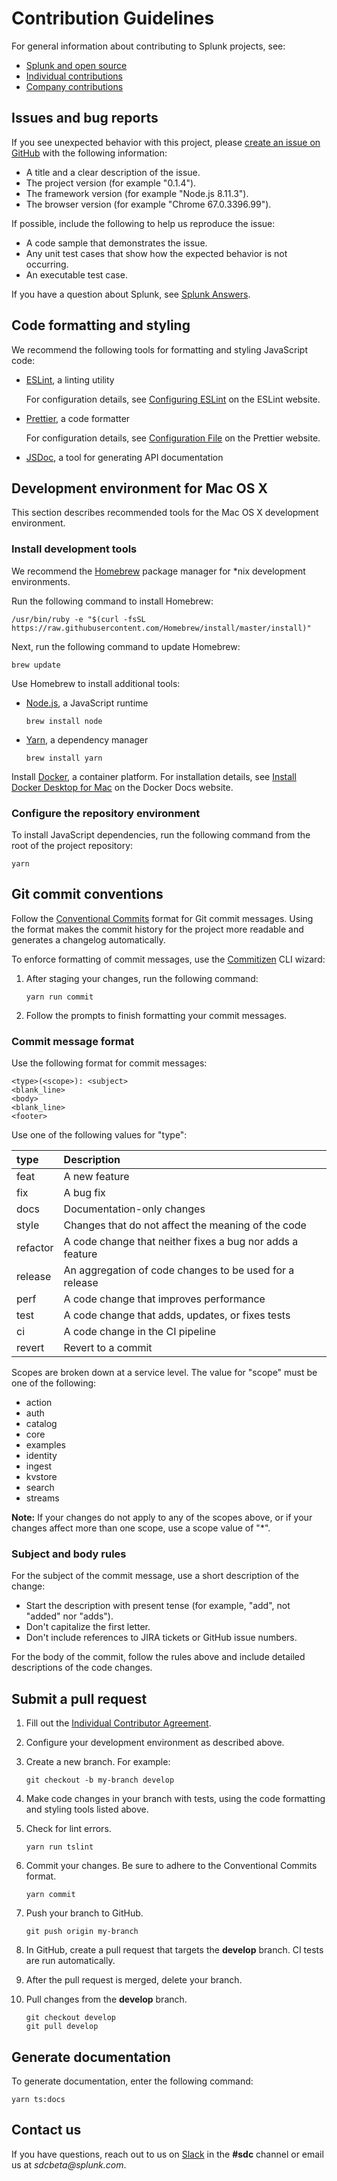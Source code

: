 # Contribution Guidelines

For general information about contributing to Splunk projects, see: 

-  [Splunk and open source](http://dev.splunk.com/view/opensource/SP-CAAAEDM)
-  [Individual contributions](http://dev.splunk.com/goto/individualcontributions)
-  [Company contributions](http://dev.splunk.com/view/companycontributions/SP-CAAAEDR)

## Issues and bug reports

If you see unexpected behavior with this project, please [create an issue on GitHub](/issues) with the following information:

-  A title and a clear description of the issue.
-  The project version (for example "0.1.4").
-  The framework version (for example "Node.js 8.11.3").
-  The browser version (for example "Chrome 67.0.3396.99").

If possible, include the following to help us reproduce the issue: 
-  A code sample that demonstrates the issue.
-  Any unit test cases that show how the expected behavior is not occurring.
-  An executable test case. 

If you have a question about Splunk, see [Splunk Answers](https://answers.splunk.com).

## Code formatting and styling

We recommend the following tools for formatting and styling JavaScript code:

-   [ESLint](https://eslint.org), a linting utility

    For configuration details, see [Configuring ESLint](https://eslint.org/docs/4.0.0/user-guide/configuring) on the ESLint website.

-   [Prettier](https://prettier.io), a code formatter

    For configuration details, see [Configuration File](https://prettier.io/docs/en/configuration.html) on the Prettier website.

-   [JSDoc](https://devdocs.io/jsdoc/), a tool for generating API documentation

## Development environment for Mac OS X

This section describes recommended tools for the Mac OS X development environment. 

### Install development tools

We recommend the [Homebrew](https://brew.sh/) package manager for *nix development environments. 

Run the following command to install Homebrew:

```
/usr/bin/ruby -e "$(curl -fsSL https://raw.githubusercontent.com/Homebrew/install/master/install)"
```

Next, run the following command to update Homebrew: 

```
brew update
```

Use Homebrew to install additional tools:

-  [Node.js](https://nodejs.org), a JavaScript runtime

   ```
   brew install node
   ```

-  [Yarn](https://yarnpkg.com), a dependency manager

   ```
   brew install yarn
   ```

Install [Docker](https://www.docker.com/), a container platform. For installation details, see [Install Docker Desktop for Mac](https://docs.docker.com/docker-for-mac/install) on the Docker Docs website.

### Configure the repository environment

To install JavaScript dependencies, run the following command from the root of the project repository: 

```
yarn
```

## Git commit conventions

Follow the [Conventional Commits](https://www.conventionalcommits.org/) format for Git commit messages. Using the format makes the commit history for the project more readable and generates a changelog automatically.

To enforce formatting of commit messages, use the [Commitizen](https://github.com/commitizen/cz-cli) CLI wizard:

1.  After staging your changes, run the following command: 

    ```
    yarn run commit
    ```

2.  Follow the prompts to finish formatting your commit messages.

### Commit message format

Use the following format for commit messages: 

```
<type>(<scope>): <subject>
<blank_line>
<body>
<blank_line>
<footer>
```

Use one of the following values for "type": 

| type     | Description                                                |
| :------- | :--------------------------------------------------------- |
| feat     | A new feature                                              |
| fix      | A bug fix                                                  |
| docs     | Documentation-only changes                                 |
| style    | Changes that do not affect the meaning of the code         |
| refactor | A code change that neither fixes a bug nor adds a feature  |
| release  | An aggregation of code changes to be used for a release    |
| perf     | A code change that improves performance                    |
| test     | A code change that adds, updates, or fixes tests           |
| ci       | A code change in the CI pipeline                           |
| revert   | Revert to a commit                                         |

Scopes are broken down at a service level. The value for "scope" must be one of the following:

* action
* auth
* catalog
* core
* examples
* identity
* ingest
* kvstore
* search
* streams

**Note:**  If your changes do not apply to any of the scopes above, or if your changes affect more than one scope, use a scope value of "*". 

### Subject and body rules

For the subject of the commit message, use a short description of the change:
* Start the description with present tense (for example, "add", not "added" nor "adds").
* Don't capitalize the first letter.
* Don't include references to JIRA tickets or GitHub issue numbers.

For the body of the commit, follow the rules above and include detailed descriptions of the code changes.

## Submit a pull request

1. Fill out the [Individual Contributor Agreement](http://dev.splunk.com/goto/individualcontributions).

2. Configure your development environment as described above.

3. Create a new branch. For example:

    ```
    git checkout -b my-branch develop
    ```

3. Make code changes in your branch with tests, using the code formatting and styling tools listed above. 

4. Check for lint errors.

    ```
    yarn run tslint
    ```

5. Commit your changes. Be sure to adhere to the Conventional Commits format.

    ```
    yarn commit
    ```

6. Push your branch to GitHub.

    ```
    git push origin my-branch
    ```

7. In GitHub, create a pull request that targets the **develop** branch. CI tests are run automatically.
8. After the pull request is merged, delete your branch.
9. Pull changes from the **develop** branch.

    ```
    git checkout develop
    git pull develop
    ```

## Generate documentation

To generate documentation, enter the following command: 

```
yarn ts:docs
```

## Contact us

If you have questions, reach out to us on [Slack](https://splunkdevplatform.slack.com) in the **#sdc** channel or email us at _sdcbeta@splunk.com_.